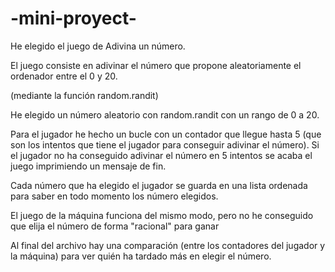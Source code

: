# -mini-proyect-


He elegido el juego de Adivina un número.

El juego consiste en adivinar el número que propone aleatoriamente el ordenador entre el 0 y 20.

(mediante la función random.randit)

He elegido un número aleatorio con random.randit con un rango de 0 a 20.

Para el jugador he hecho un bucle con un contador que llegue hasta 5 (que son los intentos que tiene el jugador para conseguir adivinar el número). Si el jugador no ha conseguido adivinar el número en 5 intentos se acaba el juego imprimiendo un mensaje de fin.

Cada número que ha elegido el jugador se guarda en una lista ordenada para saber en todo momento los número elegidos.

El juego de la máquina funciona del mismo modo, pero no he conseguido que elija el número de forma "racional" para ganar

Al final del archivo hay una comparación (entre los contadores del jugador y la máquina) para ver quién ha tardado más en elegir el número.


